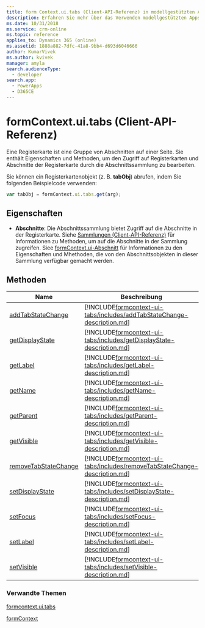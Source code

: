 ```yaml
---
title: form Context.ui.tabs (Client-API-Referenz) in modellgestützten Apps| MicrosoftDocs
description: Erfahren Sie mehr über das Verwenden modellgestützten Apps mithilfe von Client-API.
ms.date: 10/31/2018
ms.service: crm-online
ms.topic: reference
applies_to: Dynamics 365 (online)
ms.assetid: 1888a882-7dfc-41a8-9bb4-d693d6046666
author: KumarVivek
ms.author: kvivek
manager: amyla
search.audienceType:
  - developer
search.app:
  - PowerApps
  - D365CE
---
```

# <a name="formcontextuitabs-client-api-reference"></a>formContext.ui.tabs (Client-API-Referenz)



Eine Registerkarte ist eine Gruppe von Abschnitten auf einer Seite. Sie enthält Eigenschaften und Methoden, um den Zugriff auf Registerkarten und Abschnitte der Registerkarte durch die Abschnittssammlung zu bearbeiten.

Sie können ein Registerkartenobjekt (z. B. **tabObj**) abrufen, indem Sie folgenden Beispielcode verwenden:

```JavaScript
var tabObj = formContext.ui.tabs.get(arg);
```

## <a name="properties"></a>Eigenschaften

- **Abschnitte**: Die Abschnittssammlung bietet Zugriff auf die Abschnitte in der Registerkarte. Siehe [Sammlungen (Client-API-Referenz)](collections.md) für Informationen zu Methoden, um auf die Abschnitte in der Sammlung zugreifen. Siee [formContext.ui-Abschnitt](formContext-ui-sections.md) für Informationen zu den Eigenschaften und Mhethoden, die von den Abschnittsobjekten in dieser Sammlung verfügbar gemacht werden.

## <a name="methods"></a>Methoden

|Name | Beschreibung |
|--|--|
|[addTabStateChange](formcontext-ui-tabs/addTabStateChange.md)|[!INCLUDE[formcontext-ui-tabs/includes/addTabStateChange-description.md](formcontext-ui-tabs/includes/addTabStateChange-description.md)]|
|[getDisplayState](formcontext-ui-tabs/getDisplayState.md)|[!INCLUDE[formcontext-ui-tabs/includes/getDisplayState-description.md](formcontext-ui-tabs/includes/getDisplayState-description.md)]|
|[getLabel](formcontext-ui-tabs/getLabel.md)|[!INCLUDE[formcontext-ui-tabs/includes/getLabel-description.md](formcontext-ui-tabs/includes/getLabel-description.md)]|
|[getName](formcontext-ui-tabs/getName.md)|[!INCLUDE[formcontext-ui-tabs/includes/getName-description.md](formcontext-ui-tabs/includes/getName-description.md)]|
|[getParent](formcontext-ui-tabs/getParent.md)|[!INCLUDE[formcontext-ui-tabs/includes/getParent-description.md](formcontext-ui-tabs/includes/getParent-description.md)]|
|[getVisible](formcontext-ui-tabs/getVisible.md)|[!INCLUDE[formcontext-ui-tabs/includes/getVisible-description.md](formcontext-ui-tabs/includes/getVisible-description.md)]|
|[removeTabStateChange](formcontext-ui-tabs/removeTabStateChange.md)|[!INCLUDE[formcontext-ui-tabs/includes/removeTabStateChange-description.md](formcontext-ui-tabs/includes/removeTabStateChange-description.md)]|
|[setDisplayState](formcontext-ui-tabs/setDisplayState.md)|[!INCLUDE[formcontext-ui-tabs/includes/setDisplayState-description.md](formcontext-ui-tabs/includes/setDisplayState-description.md)]|
|[setFocus](formcontext-ui-tabs/setFocus.md)|[!INCLUDE[formcontext-ui-tabs/includes/setFocus-description.md](formcontext-ui-tabs/includes/setFocus-description.md)]|
|[setLabel](formcontext-ui-tabs/setLabel.md)|[!INCLUDE[formcontext-ui-tabs/includes/setLabel-description.md](formcontext-ui-tabs/includes/setLabel-description.md)]|
|[setVisible](formcontext-ui-tabs/setVisible.md)|[!INCLUDE[formcontext-ui-tabs/includes/setVisible-description.md](formcontext-ui-tabs/includes/setVisible-description.md)]|

### <a name="related-topics"></a>Verwandte Themen

[formcontext.ui.tabs](formcontext-ui-tabs.md)

[formContext](../clientapi-form-context.md)

